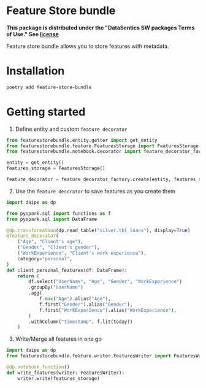 # Feature Store bundle

**This package is distributed under the "DataSentics SW packages Terms of Use." See [license](https://raw.githubusercontent.com/daipe-ai/feature-store-bundle/master/LICENSE)**

Feature store bundle allows you to store features with metadata.

# Installation

```bash
poetry add feature-store-bundle
```

# Getting started


1. Define entity and custom `feature decorator`

```python
from featurestorebundle.entity.getter import get_entity
from featurestorebundle.feature.FeaturesStorage import FeaturesStorage
from featurestorebundle.notebook.decorator import feature_decorator_factory

entity = get_entity()
features_storage = FeaturesStorage()

feature_decorator = feature_decorator_factory.create(entity, features_storage)
```

2. Use the `feature decorator` to save features as you create them

```python
import daipe as dp

from pyspark.sql import functions as f
from pyspark.sql import DataFrame

@dp.transformation(dp.read_table("silver.tbl_loans"), display=True)
@feature_decorator(
    ("Age", "Client's age"),
    ("Gender", "Client's gender"),
    ("WorkExperience", "Client's work experience"),
    category="personal",
)
def client_personal_features(df: DataFrame):
    return (
        df.select("UserName", "Age", "Gender", "WorkExperience")
        .groupBy("UserName")
        .agg(
            f.max("Age").alias("Age"),
            f.first("Gender").alias("Gender"),
            f.first("WorkExperience").alias("WorkExperience"),
        )
        .withColumn("timestamp", f.lit(today))
    )
```

3. Write/Merge all features in one go

```python
import daipe as dp
from featurestorebundle.feature.writer.FeaturesWriter import FeaturesWriter

@dp.notebook_function()
def write_features(writer: FeaturesWriter):
    writer.write(features_storage)
```

